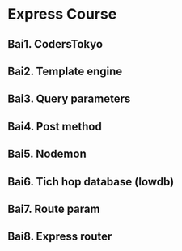 # Express Course

## Bai1. CodersTokyo
## Bai2. Template engine
## Bai3. Query parameters
## Bai4. Post method
## Bai5. Nodemon
## Bai6. Tich hop database (lowdb)
## Bai7. Route param
## Bai8. Express router
